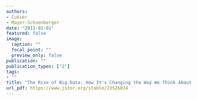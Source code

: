 ```yaml
---
authors:
- Cukier
- Mayer-Schoenberger
date: "2013-01-01"
featured: false
image:
  caption: ""
  focal_point: ""
  preview_only: false
publication: ""
publication_types: ["2"]
tags:
- ""
title: "The Rise of Big Data: How It's Changing the Way We Think About the World"
url_pdf: https://www.jstor.org/stable/23526834
---
```

